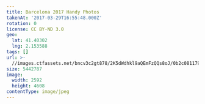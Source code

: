 ```yaml
---
title: Barcelona 2017 Handy Photos
takenAt: '2017-03-29T16:55:48.000Z'
rotation: 0
license: CC BY-ND 3.0
geo:
  lat: 41.40302
  lng: 2.153588
tags: []
url: >-
  //images.ctfassets.net/bncv3c2gt878/2K5dWdhkl9aQEmFzQQs8oJ/0b2c0811790e76a5e1977ec97ca11467/barcelona-2017-handy-photos_33262176524_o
size: 5442787
image:
  width: 2592
  height: 4608
contentType: image/jpeg
---
```


